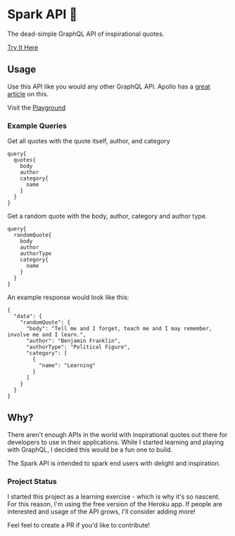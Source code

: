 # Spark API 🎇
The dead-simple GraphQL API of inspirational quotes.

[Try It Here](https://spark-api-graphql.herokuapp.com/)

## Usage
Use this API like you would any other GraphQL API.
Apollo has a [great article](https://www.apollographql.com/blog/4-simple-ways-to-call-a-graphql-api-a6807bcdb355/) on this.

Visit the [Playground](https://spark-api-graphql.herokuapp.com/)

### Example Queries
Get all quotes with the quote itself, author, and category
```
query{
  quotes{
    body
    author
    category{
      name
    }
  }
}
```

Get a random quote with the body, author, category and author type.
```
query{
  randomQuote{
    body
    author
    authorType
    category{
      name
    }
  }
}
```

An example response would look like this:
```
{
  "data": {
    "randomQuote": {
      "body": "Tell me and I forget, teach me and I may remember, involve me and I learn.",
      "author": "Benjamin Franklin",
      "authorType": "Political Figure",
      "category": [
        {
          "name": "Learning"
        }
      ]
    }
  }
}
```

## Why?
There aren't enough APIs in the world with inspirational quotes out there for developers to use in their applications. While I started learning and playing with GraphQL, I decided this would be a fun one to build.

The Spark API is intended to spark end users with delight and inspiration.

### Project Status
I started this project as a learning exercise - which is why it's so nascent. For this reason, I'm using the free version of the Heroku app. If people are interested and usage of the API grows, I'll consider adding more!

Feel feel to create a PR if you'd like to contribute!
